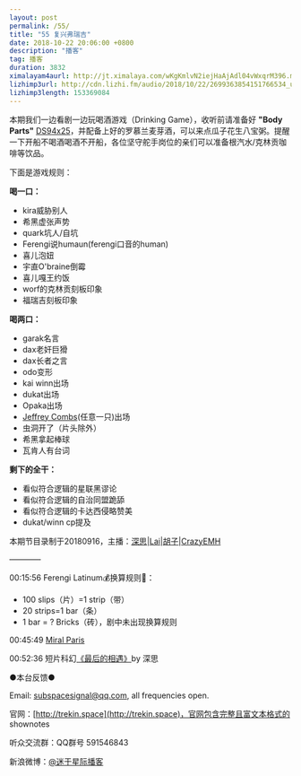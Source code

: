 ```yaml
---
layout: post
permalink: /55/
title: "55 复兴弗瑞吉"
date: 2018-10-22 20:06:00 +0800
description: "播客"
tag: 播客 
duration: 3832
ximalayam4aurl: http://jt.ximalaya.com/wKgKmlvN2iejHaAjAdl04vWxqrM396.m4a?channel=rss&album_id=3135361&track_id=131183719&uid=6418191&jt=http://audio.xmcdn.com/group51/M07/8A/E6/wKgKmlvN2iejHaAjAdl04vWxqrM396.m4a
lizhimp3url: http://cdn.lizhi.fm/audio/2018/10/22/2699363854151766534_ud.mp3
lizhimp3length: 153369084
---   
```



本期我们一边看剧一边玩喝酒游戏（Drinking Game），收听前请准备好 **&quot;Body Parts&quot;** [DS9](http://memory-alpha.wikia.com/wiki/DS9)[4x25](http://memory-alpha.wikia.com/wiki/DS9_Season_4)，并配备上好的罗慕兰麦芽酒，可以来点瓜子花生八宝粥。提醒一下开船不喝酒喝酒不开船，各位坚守舵手岗位的亲们可以准备根汽水/克林贡咖啡等饮品。

下面是游戏规则：

**喝一口：**

- kira威胁别人
- 希黑虚张声势
- quark坑人/自坑
- Ferengi说humaun(ferengi口音的human)
- 喜儿泡妞
- 宇直O&#39;braine倒霉
- 喜儿嘎王约饭
- worf的克林贡刻板印象
- 福瑞吉刻板印象

**喝两口：**

- garak名言
- dax老奸巨猾
- dax长者之言
- odo变形
- kai winn出场
- dukat出场
- Opaka出场
- [Jeff](http://memory-alpha.wikia.com/wiki/Jeffrey_Combs)[r](http://memory-alpha.wikia.com/wiki/Jeffrey_Combs)[ey Combs](http://memory-alpha.wikia.com/wiki/Jeffrey_Combs)(任意一只)出场
- 虫洞开了（片头除外）
- 希黑拿起棒球
- 瓦肯人有台词

**剩下的全干：**

- 看似符合逻辑的星联黑谬论
- 看似符合逻辑的自治同盟跪舔
- 看似符合逻辑的卡达西侵略赞美
- dukat/winn cp提及

本期节目录制于20180916，主播：[深思](mailto:deepthought@trekin.space)\|[Lai](http://weibo.com/daishengniao)\|[胡子](https://weibo.com/p/1005051764117203)\|[CrazyEMH](mailto:emh@trekin.space)

————

00:15:56 Ferengi Latinum💰换算规则💱：

- 100 slips（片）=1 strip（带）
- 20 strips=1 bar（条）
- 1 bar = ? Bricks（砖），剧中未出现换算规则

00:45:49 [Miral Paris](http://memory-alpha.wikia.com/wiki/Miral_Paris)

00:52:36 短片科幻[《最后的相遇》](http://trekin.space/last_encounter/)by 深思

●本台反馈●

Email: [subspacesignal@qq.com](mailto:subspacesignal@qq.com), all frequencies open.

官网：[http://trekin.space](http://trekin.space)，官网包含完整且富文本格式的 shownotes

听众交流群：QQ群号 591546843

新浪微博：[@迷于星际播客](http://weibo.com/lostinst)
